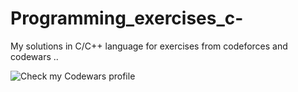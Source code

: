 # Programming_exercises_c-
My solutions in C/C++ language for exercises from codeforces and codewars .. 

![Check my Codewars profile](https://www.codewars.com/users/vanditPT/badges/large)

